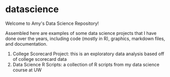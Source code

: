 # datascience
Welcome to Amy's Data Science Repository!

Assembled here are examples of some data science projects that I have done over the years, including code (mostly in R), graphics, markdown files, and documentation.

1) College Scorecard Project: this is an exploratory data analysis based off of college scorecard data
2) Data Science R Scripts: a collection of R scripts from my data science course at UW
